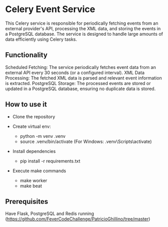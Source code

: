 # Celery Event Service

This Celery service is responsible for periodically fetching events from an external provider's API, processing the XML data, and storing the events in a PostgreSQL database. The service is designed to handle large amounts of data efficiently using Celery tasks.

## Functionality

Scheduled Fetching: The service periodically fetches event data from an external API every 30 seconds (or a configured interval).
XML Data Processing: The fetched XML data is parsed and relevant event information is extracted.
PostgreSQL Storage: The processed events are stored or updated in a PostgreSQL database, ensuring no duplicate data is stored.

## How to use it

* Clone the repository

* Create virtual env:

    - python -m venv .venv
    - source .venv/bin/activate    (For Windows: .venv\Scripts\activate)

* Install dependencies
    
    - pip install -r requirements.txt

* Execute make commands

    - make worker
    - make beat

## Prerequisites

Have Flask, PostgreSQL and Redis running (https://github.com/FeverCodeChallenge/PatricioGhillino/tree/master)